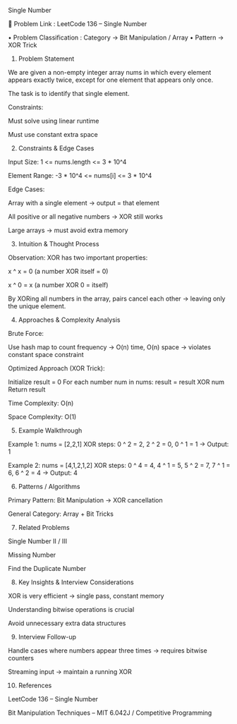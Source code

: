 Single Number

🔗 Problem Link : LeetCode 136 – Single Number

• Problem Classification : Category → Bit Manipulation / Array
• Pattern → XOR Trick

1. Problem Statement

We are given a non-empty integer array nums in which every element appears exactly twice, except for one element that appears only once.

The task is to identify that single element.

Constraints:

Must solve using linear runtime

Must use constant extra space

2. Constraints & Edge Cases

Input Size: 1 <= nums.length <= 3 * 10^4

Element Range: -3 * 10^4 <= nums[i] <= 3 * 10^4

Edge Cases:

Array with a single element → output = that element

All positive or all negative numbers → XOR still works

Large arrays → must avoid extra memory

3. Intuition & Thought Process

Observation: XOR has two important properties:

x ^ x = 0 (a number XOR itself = 0)

x ^ 0 = x (a number XOR 0 = itself)

By XORing all numbers in the array, pairs cancel each other → leaving only the unique element.

4. Approaches & Complexity Analysis

Brute Force:

Use hash map to count frequency → O(n) time, O(n) space → violates constant space constraint

Optimized Approach (XOR Trick):

Initialize result = 0
For each number num in nums:
    result = result XOR num
Return result


Time Complexity: O(n)

Space Complexity: O(1)

5. Example Walkthrough

Example 1: nums = [2,2,1]
XOR steps: 0 ^ 2 = 2, 2 ^ 2 = 0, 0 ^ 1 = 1
→ Output: 1

Example 2: nums = [4,1,2,1,2]
XOR steps: 0 ^ 4 = 4, 4 ^ 1 = 5, 5 ^ 2 = 7, 7 ^ 1 = 6, 6 ^ 2 = 4
→ Output: 4

6. Patterns / Algorithms

Primary Pattern: Bit Manipulation → XOR cancellation

General Category: Array + Bit Tricks

7. Related Problems

Single Number II / III

Missing Number

Find the Duplicate Number

8. Key Insights & Interview Considerations

XOR is very efficient → single pass, constant memory

Understanding bitwise operations is crucial

Avoid unnecessary extra data structures

9. Interview Follow-up

Handle cases where numbers appear three times → requires bitwise counters

Streaming input → maintain a running XOR

10. References

LeetCode 136 – Single Number

Bit Manipulation Techniques – MIT 6.042J / Competitive Programming